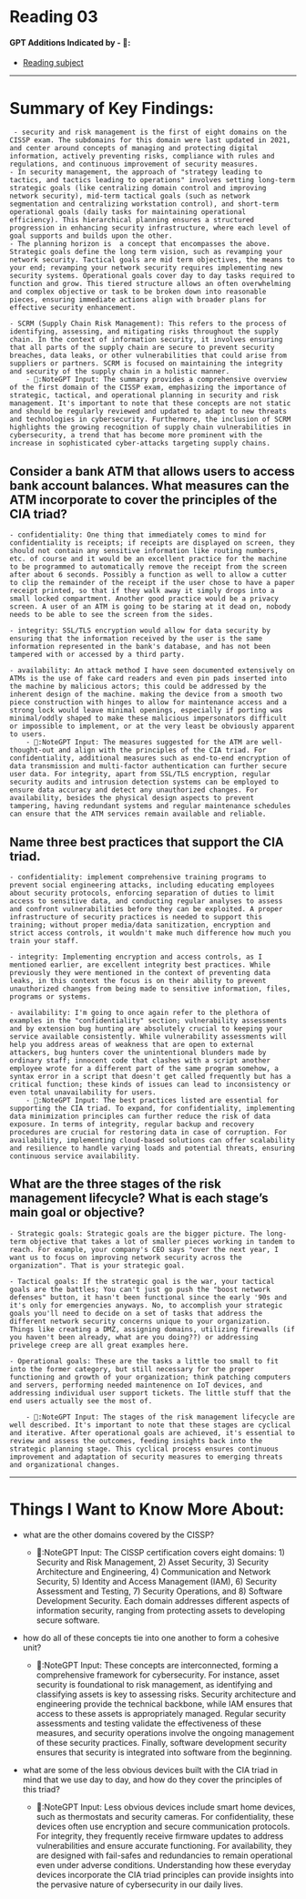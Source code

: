 # Reading 03
#### GPT Additions Indicated by - 🤖:
- [Reading subject](https://resources.infosecinstitute.com/certifications/cissp/security-risk-management/)
---
# Summary of Key Findings:
     - security and risk management is the first of eight domains on the CISSP exam. The subdomains for this domain were last updated in 2021, and center around concepts of managing and protecting digital information, actively preventing risks, compliance with rules and regulations, and continuous improvement of security measures.
    - In security management, the approach of "strategy leading to tactics, and tactics leading to operations" involves setting long-term strategic goals (like centralizing domain control and improving network security), mid-term tactical goals (such as network segmentation and centralizing workstation control), and short-term operational goals (daily tasks for maintaining operational efficiency). This hierarchical planning ensures a structured progression in enhancing security infrastructure, where each level of goal supports and builds upon the other.
    - The planning horizon is  a concept that encompasses the above. Strategic goals define the long term vision, such as revamping your network security. Tactical goals are mid term objectives, the means to your end; revamping your network security requires implementing new security systems. Operational goals cover day to day tasks required to function and grow. This tiered structure allows an often overwhelming and complex objective or task to be broken down into reasonable pieces, ensuring immediate actions align with broader plans for effective security enhancement. 

    - SCRM (Supply Chain Risk Management): This refers to the process of identifying, assessing, and mitigating risks throughout the supply chain. In the context of information security, it involves ensuring that all parts of the supply chain are secure to prevent security breaches, data leaks, or other vulnerabilities that could arise from suppliers or partners. SCRM is focused on maintaining the integrity and security of the supply chain in a holistic manner.
        - 🤖:NoteGPT Input: The summary provides a comprehensive overview of the first domain of the CISSP exam, emphasizing the importance of strategic, tactical, and operational planning in security and risk management. It's important to note that these concepts are not static and should be regularly reviewed and updated to adapt to new threats and technologies in cybersecurity. Furthermore, the inclusion of SCRM highlights the growing recognition of supply chain vulnerabilities in cybersecurity, a trend that has become more prominent with the increase in sophisticated cyber-attacks targeting supply chains.

## Consider a bank ATM that allows users to access bank account balances. What measures can the ATM incorporate to cover the principles of the CIA triad?
    - confidentiality: One thing that immediately comes to mind for confidentiality is receipts; if receipts are displayed on screen, they should not contain any sensitive information like routing numbers, etc. of course and it would be an excellent practice for the machine to be programmed to automatically remove the receipt from the screen after about 6 seconds. Possibly a function as well to allow a cutter to clip the remainder of the receipt if the user chose to have a paper receipt printed, so that if they walk away it simply drops into a small locked compartment. Another good practice would be a privacy screen. A user of an ATM is going to be staring at it dead on, nobody needs to be able to see the screen from the sides.

    - integrity: SSL/TLS encryption would allow for data security by ensuring that the information received by the user is the same information represented in the bank's database, and has not been tampered with or accessed by a third party.

    - availability: An attack method I have seen documented extensively on ATMs is the use of fake card readers and even pin pads inserted into the machine by malicious actors; this could be addressed by the inherent design of the machine. making the device from a smooth two piece construction with hinges to allow for maintenance access and a strong lock would leave minimal openings, especially if porting was minimal/oddly shaped to make these malicious impersonators difficult or impossible to implement, or at the very least be obviously apparent to users.  
        - 🤖:NoteGPT Input: The measures suggested for the ATM are well-thought-out and align with the principles of the CIA triad. For confidentiality, additional measures such as end-to-end encryption of data transmission and multi-factor authentication can further secure user data. For integrity, apart from SSL/TLS encryption, regular security audits and intrusion detection systems can be employed to ensure data accuracy and detect any unauthorized changes. For availability, besides the physical design aspects to prevent tampering, having redundant systems and regular maintenance schedules can ensure that the ATM services remain available and reliable.

## Name three best practices that support the CIA triad.
    - confidentiality: implement comprehensive training programs to prevent social engineering attacks, including educating employees about security protocols, enforcing separation of duties to limit access to sensitive data, and conducting regular analyses to assess and confront vulnerabilities before they can be exploited. A proper infrastructure of security practices is needed to support this training; without proper media/data sanitization, encryption and strict access controls, it wouldn't make much difference how much you train your staff.

    - integrity: Implementing encryption and access controls, as I mentioned earlier, are excellent integrity best practices. While previously they were mentioned in the context of preventing data leaks, in this context the focus is on their ability to prevent unauthorized changes from being made to sensitive information, files, programs or systems. 

    - availability: I'm going to once again refer to the plethora of examples in the "confidentiality" section; vulnerability assessments and by extension bug hunting are absolutely crucial to keeping your service available consistently. While vulnerability assessments will help you address areas of weakness that are open to external attackers, bug hunters cover the unintentional blunders made by ordinary staff; innocent code that clashes with a script another employee wrote for a different part of the same program somehow, a syntax error in a script that doesn't get called frequently but has a critical function; these kinds of issues can lead to inconsistency or even total unavailability for users. 
        - 🤖:NoteGPT Input: The best practices listed are essential for supporting the CIA triad. To expand, for confidentiality, implementing data minimization principles can further reduce the risk of data exposure. In terms of integrity, regular backup and recovery procedures are crucial for restoring data in case of corruption. For availability, implementing cloud-based solutions can offer scalability and resilience to handle varying loads and potential threats, ensuring continuous service availability.

## What are the three stages of the risk management lifecycle? What is each stage’s main goal or objective?
    - Strategic goals: Strategic goals are the bigger picture. The long-term objective that takes a lot of smaller pieces working in tandem to reach. For example, your company's CEO says "over the next year, I want us to focus on improving network security across the organization". That is your strategic goal.

    - Tactical goals: If the strategic goal is the war, your tactical goals are the battles; You can't just go push the "boost network defenses" button, it hasn't been functional since the early '90s and it's only for emergencies anyways. No, to accomplish your strategic goals you'll need to decide on a set of tasks that address the different network security concerns unique to your organization. Things like creating a DMZ, assigning domains, utilizing firewalls (if you haven't been already, what are you doing??) or addressing privelege creep are all great examples here.

    - Operational goals: These are the tasks a little too small to fit into the former category, but still necessary for the proper functioning and growth of your organization; think patching computers and servers, performing needed maintenence on IoT devices, and addressing individual user support tickets. The little stuff that the end users actually see the most of.

        - 🤖:NoteGPT Input: The stages of the risk management lifecycle are well described. It's important to note that these stages are cyclical and iterative. After operational goals are achieved, it's essential to review and assess the outcomes, feeding insights back into the strategic planning stage. This cyclical process ensures continuous improvement and adaptation of security measures to emerging threats and organizational changes.

---
# Things I Want to Know More About:
- what are the other domains covered by the CISSP?
    - 🤖:NoteGPT Input: The CISSP certification covers eight domains: 1) Security and Risk Management, 2) Asset Security, 3) Security Architecture and Engineering, 4) Communication and Network Security, 5) Identity and Access Management (IAM), 6) Security Assessment and Testing, 7) Security Operations, and 8) Software Development Security. Each domain addresses different aspects of information security, ranging from protecting assets to developing secure software.

- how do all of these concepts tie into one another to form a cohesive unit?
    - 🤖:NoteGPT Input: These concepts are interconnected, forming a comprehensive framework for cybersecurity. For instance, asset security is foundational to risk management, as identifying and classifying assets is key to assessing risks. Security architecture and engineering provide the technical backbone, while IAM ensures that access to these assets is appropriately managed. Regular security assessments and testing validate the effectiveness of these measures, and security operations involve the ongoing management of these security practices. Finally, software development security ensures that security is integrated into software from the beginning.

- what are some of the less obvious devices built with the CIA triad in mind that we use day to day, and how do they cover the principles of this triad?
    - 🤖:NoteGPT Input: Less obvious devices include smart home devices, such as thermostats and security cameras. For confidentiality, these devices often use encryption and secure communication protocols. For integrity, they frequently receive firmware updates to address vulnerabilities and ensure accurate functioning. For availability, they are designed with fail-safes and redundancies to remain operational even under adverse conditions. Understanding how these everyday devices incorporate the CIA triad principles can provide insights into the pervasive nature of cybersecurity in our daily lives.
